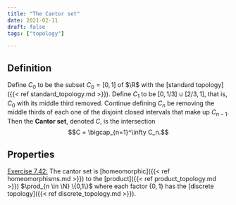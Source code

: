 ```yaml
---
title: "The Cantor set"
date: 2021-02-11
draft: false
tags: ["topology"]

---
```


## Definition
Define $C_0$ to be the subset $C_0 = [0,1]$ of $\R$ with the [standard topology]({{< ref standard_topology.md >}}). Define $C_1$ to be $[0,1/3] \cup [2/3,1]$, that is, $C_0$ with its middle third removed. Continue defining $C_n$ be removing the middle thirds of each one of the disjoint closed intervals that make up $C_{n-1}$. Then the **Cantor set**, denoted $C$, is the intersection $$C = \bigcap_{n=1}^\infty C_n.$$

## Properties
[Exercise 7.42:](\work.pdf#page=79) The cantor set is [homeomorphic]({{< ref homeomorphisms.md >}}) to the [product]({{< ref product_topology.md >}}) $\prod_{n \in \N} \{0,1\}$ where each factor $\{0,1\}$ has the [discrete topology]({{< ref discrete_topology.md >}}). 